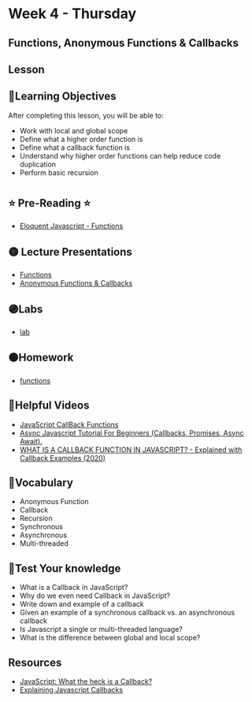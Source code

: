 # Week 4 - Thursday
## Functions, Anonymous Functions & Callbacks


## Lesson

## 📍Learning Objectives
After completing this lesson, you will be able to:

- Work with local and global scope
- Define what a higher order function is
- Define what a callback function is
- Understand why higher order functions can help reduce code duplication
- Perform basic recursion
#  

## ⭐️ Pre-Reading ⭐️
- [Eloquent Javascript - Functions](https://eloquentjavascript.net/03_functions.html)

<!-- ## 📍Agenda -->

## 🟡 Lecture Presentations
- [Functions](https://dc-web2.onrender.com/p2/Javascript/Functions.html#1)
- [Anonymous Functions & Callbacks](https://dc-web2.onrender.com/p2/Javascript/AnonymousFunctions_Callbacks.html#1)


## 🟣Labs
- [lab](https://github.com/veros-labs/lab-js-callbacks-anon-functions)

## 🟠Homework
- [functions](https://github.com/veros-labs/hw-js-callbacks) 

## 🔵Helpful Videos
- [JavaScript CallBack Functions](https://www.youtube.com/watch?v=XKVgCCjz9EY)
- [Async Javascript Tutorial For Beginners (Callbacks, Promises, Async Await).](https://www.youtube.com/watch?v=_8gHHBlbziw)
- [WHAT IS A CALLBACK FUNCTION IN JAVASCRIPT? - Explained with Callback Examples (2020)](https://www.youtube.com/watch?v=qtfi4-8dj9c)

<!-- ## ✔️Todo Checklist
- [ ] -->

## 🔶Vocabulary
- Anonymous Function
- Callback
- Recursion
- Synchronous
- Asynchronous
- Multi-threaded


## 🔷Test Your knowledge
- What is a Callback in JavaScript?
- Why do we even need Callback in JavaScript?
- Write down and example of a callback
- Given an example of a synchronous callback vs. an asynchronous callback
- Is Javascript a single or multi-threaded language?
- What is the difference between global and local scope?

## Resources 
- [JavaScript: What the heck is a Callback?](https://codeburst.io/javascript-what-the-heck-is-a-callback-aba4da2deced)
- [Explaining Javascript Callbacks](https://medium.com/@fotios.floros/explaining-javascript-callbacks-3d5a9ad52819)




